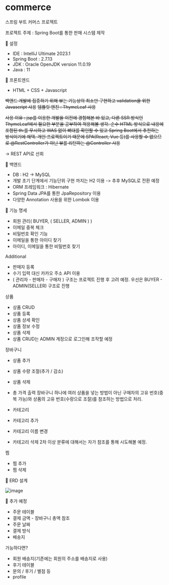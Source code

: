 # commerce
스프링 부트 커머스 프로젝트

프로젝트 주제 : Spring Boot를 통한 판매 시스템 제작

🔘 설정
- IDE : IntelliJ Ultimate 2023.1
- Spring Boot : 2.7.13
- JDK : Oracle OpenJDK version 11.0.19
- Java : 11
  
🧡 프론트엔드
- HTML + CSS + Javascript

~~백엔드 개발에 집중하기 위해 뷰는 기능상의 최소만 구현하고 validation을 위한 Javascript 사용~~
~~템플릿 엔진 : ThymeLeaf 사용~~

~~사용 이유 : jsp를 이용한 개발을 이전에 경험해본 바 있고, 다른 SSR 방식인 ThymeLeaf에서 필요한 부분을 공부하여 적용해볼 생각. 순수 HTML 방식으로 내용에 포함된 th:를 무시하고 WAS 없이 뼈대를 확인할 수 있고 Spring Boot에서 추천하는 방식이기에 채택.
개인 프로젝트이기 때문에 SPA(React, Vue 등)를 사용할 수 없으므로 @RestController가 아닌 뷰를 리턴하는 @Controller 사용~~

-> REST API로 선회

💛 백엔드
- DB : H2 -> MySQL
- 개발 초기 단계에서 기능단위 구현 까지는 H2 이용 -> 추후 MySQL로 전환 예정
- ORM 프레임워크 : Hibernate
- Spring Data JPA를 통한 JpaRepository 이용
- 다양한 Annotation 사용을 위한 Lombok 이용

💚 기능 명세
- 회원 관리( BUYER, ( SELLER, ADMIN ) )
- 이메일 중복 체크
- 비밀번호 확인 기능
- 이메일을 통한 아이디 찾기
- 아이디, 이메일을 통한 비밀번호 찾기

Additional
- 판매자 등록
- 수기 입력 대신 카카오 주소 API 이용
- ( 관리자 - 판매자 - 구매자 ) 구조는 프로젝트 진행 후 고려 예정. 우선은 BUYER - ADMIN(SELLER) 구조로 진행

상품
- 상품 CRUD
- 상품 등록
- 상품 상세 확인
- 상품 정보 수정
- 상품 삭제
- 상품 CRUD는 ADMIN 계정으로 로그인해 조작할 예정

장바구니
- 상품 추가
- 상품 수량 조절(추가 / 감소)
- 상품 삭제
- 총 가격 출력
장바구니 하나에 여러 상품을 넣는 방법이 아닌 구매자의 고유 번호(중복 가능)와 상품의 고유 번호(수량으로 조절)를 참조하는 방법으로 처리.

- 카테고리
- 카테고리 추가
- 카테고리 이름 변경
- 카테고리 삭제
2차 이상 분류에 대해서는 자가 참조를 통해 시도해볼 예정.

찜
- 찜 추가
- 찜 삭제

💙 ERD 설계

![image](https://github.com/sunlake123/commerce/assets/91143081/75bf1859-098f-45a6-b6cf-d29925315e76)


💜 추가 예정
- 주문 테이블
- 결제 금액 - 장바구니 총액 참조
- 주문 날짜
- 결제 방식
- 배송지

가능하다면?
- 회원 배송지(기존에는 회원의 주소를 배송지로 사용)
- 후기 테이블
- 문의 / 후기 / 별점 등
- profile
